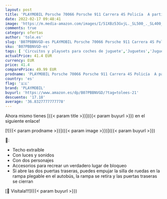 ```yaml
---
layout: post
title: 'PLAYMOBIL Porsche 70066 Porsche 911 Carrera 4S Policía  A partir de 4 años'
date: 2022-02-17 09:48:41
image: 'https://m.media-amazon.com/images/I/51XBz53GvjL._SL500_._SL400_.jpg'
comments: true
category: ofertas
author: 'tole.es'
slug: 'B07PBBNVGD-es PLAYMOBIL Porsche 70066 Porsche 911 Carrera 4S Policía A...'
sku: 'B07PBBNVGD-es'
tags: [ 'Circuitos y playsets para coches de juguete','Juguetes','Juguetes y juegos','Vehículos de juguete para niños','playmobil', ]
actualPrice: 41.4 EUR
currency: EUR
price: 41.4
comparePrice: 49.99 EUR
prodname: 'PLAYMOBIL Porsche 70066 Porsche 911 Carrera 4S Policía  A partir de 4 años'
country: 'es'
flag: '🇪🇸'
brand: 'PLAYMOBIL'
buyurl: 'https://www.amazon.es/dp/B07PBBNVGD/?tag=tolees-21'
descuento: '17.18'
average: '36.8327777777778'
---
```


Ahora mismo tienes [{{< param title >}}]({{< param buyurl >}}) en el siguiente enlace!

[![{{< param prodname >}}]({{< param image >}})]({{< param buyurl >}})

🔎:

- Techo extraíble
- Con luces y sonidos
- Con dos personajes
- Accesorios para recrear un verdadero lugar de bloqueo
- Si abre las dos puertas traseras, puedes empujar la silla de ruedas en la rampa plegable en el autobús, la rampa se retira y las puertas traseras se cierran

[🛒 Visítala!!!]({{< param buyurl >}})
